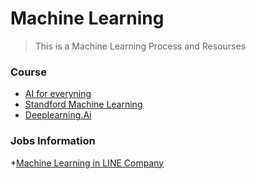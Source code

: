 # Machine Learning

> This is a Machine Learning Process and Resourses

### Course
* [AI for everyning](https://www.coursera.org/learn/ai-for-everyone/home/welcome)
* [Standford Machine Learning](https://www.coursera.org/learn/machine-learning)
* [Deeplearning.Ai](https://www.deeplearning.ai/)

### Jobs Information
*[Machine Learning in LINE Company](https://www.slideshare.net/linecorp/machine-learning-at-line-124120738)



